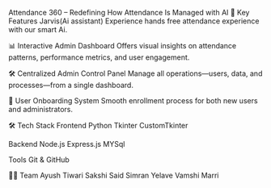 Attendance 360 – Redefining How Attendance Is Managed with AI
🔑 Key Features
Jarvis(Ai assistant)
Experience hands free attendance experience with our smart Ai.

📊 Interactive Admin Dashboard
Offers visual insights on attendance patterns, performance metrics, and user engagement.

🛠️ Centralized Admin Control Panel
Manage all operations—users, data, and processes—from a single dashboard.

👥 User Onboarding System
Smooth enrollment process for both new users and administrators.

🛠️ Tech Stack
Frontend
Python
Tkinter
CustomTkinter

Backend
Node.js
Express.js
MYSql

Tools
Git & GitHub

👨‍💻 Team
Ayush Tiwari
Sakshi Said 
Simran Yelave 
Vamshi Marri 
